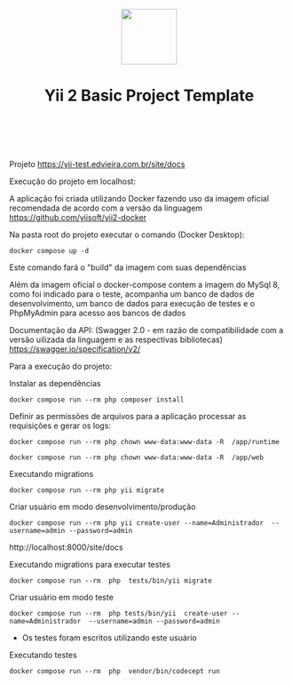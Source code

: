 <p align="center">
    <a href="https://github.com/yiisoft" target="_blank">
        <img src="https://avatars0.githubusercontent.com/u/993323" height="100px">
    </a>
    <h1 align="center">Yii 2 Basic Project Template</h1>
    <br>
</p>

<br>
<br>

Projeto
https://yii-test.edvieira.com.br/site/docs


Execução do projeto em localhost:

A aplicação foi criada utilizando Docker fazendo uso da imagem oficial recomendada de acordo com a versão da linguagem
https://github.com/yiisoft/yii2-docker 


Na pasta root do projeto executar o comando (Docker Desktop): 
```
docker compose up -d  
```

Este comando fará o "build" da imagem com suas dependências

Além da imagem oficial o docker-compose contem a imagem do MySql 8, como foi indicado para o teste, acompanha um banco de dados de desenvolvimento, um banco de dados para execução de testes e o PhpMyAdmin para acesso aos bancos de dados 


Documentação da API: (Swagger 2.0 - em razão de compatibilidade com a versão uilizada da linguagem e as respectivas bibliotecas)
https://swagger.io/specification/v2/


Para a execução do projeto:

Instalar as dependências

```
docker compose run --rm php composer install
```

Definir as permissões de arquivos para a aplicação processar as requisições e gerar os logs:

```
docker compose run --rm php chown www-data:www-data -R  /app/runtime
```

```
docker compose run --rm php chown www-data:www-data -R  /app/web
```
Executando migrations

```
docker compose run --rm php yii migrate
```

Criar usuário em modo desenvolvimento/produção 

```
docker compose run --rm php yii create-user --name=Administrador  --username=admin --password=admin 
```

http://localhost:8000/site/docs

Executando migrations para executar testes
```
docker compose run --rm  php  tests/bin/yii migrate
```

Criar usuário em modo teste

```
docker compose run --rm  php tests/bin/yii  create-user --name=Administrador  --username=admin --password=admin 
```
* Os testes foram escritos utilizando este usuário

Executando testes

```
docker compose run --rm  php  vendor/bin/codecept run
```


